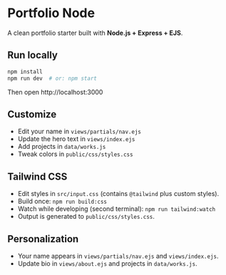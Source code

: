 # Portfolio Node

A clean portfolio starter built with **Node.js + Express + EJS**.

## Run locally
```bash
npm install
npm run dev  # or: npm start
```

Then open http://localhost:3000

## Customize
- Edit your name in `views/partials/nav.ejs`
- Update the hero text in `views/index.ejs`
- Add projects in `data/works.js`
- Tweak colors in `public/css/styles.css`

## Tailwind CSS
- Edit styles in `src/input.css` (contains `@tailwind` plus custom styles).
- Build once: `npm run build:css`
- Watch while developing (second terminal): `npm run tailwind:watch`
- Output is generated to `public/css/styles.css`.

## Personalization
- Your name appears in `views/partials/nav.ejs` and `views/index.ejs`.
- Update bio in `views/about.ejs` and projects in `data/works.js`.
